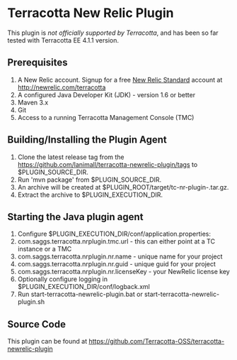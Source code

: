 Terracotta New Relic Plugin
========================================

This plugin is _not officially supported by Terracotta_, and has been so far tested with Terracotta EE 4.1.1 version.

Prerequisites
-------------

1. A New Relic account. Signup for a free [New Relic Standard](http://newrelic.com/partners/standard) account at http://newrelic.com/terracotta
2. A configured Java Developer Kit (JDK) - version 1.6 or better
3. Maven 3.x
4. Git
5. Access to a running Terracotta Management Console (TMC)
	
Building/Installing the Plugin Agent
-----------------------------------------

1. Clone the latest release tag from the https://github.com/lanimall/terracotta-newrelic-plugin/tags to $PLUGIN_SOURCE_DIR.
2. Run 'mvn package' from $PLUGIN_SOURCE_DIR.
3. An archive will be created at $PLUGIN_ROOT/target/tc-nr-plugin-<version>.tar.gz.
4. Extract the archive to $PLUGIN_EXECUTION_DIR.

Starting the Java plugin agent
--------------------------------------------

1. Configure $PLUGIN_EXECUTION_DIR/conf/application.properties:
  1. com.saggs.terracotta.nrplugin.tmc.url - this can either point at a TC instance or a TMC
  1. com.saggs.terracotta.nrplugin.nr.name - unique name for your project
  1. com.saggs.terracotta.nrplugin.nr.guid - unique guid for your project
  1. com.saggs.terracotta.nrplugin.nr.licenseKey - your NewRelic license key
1. Optionally configure logging in $PLUGIN_EXECUTION_DIR/conf/logback.xml
1. Run start-terracotta-newrelic-plugin.bat or start-terracotta-newrelic-plugin.sh

Source Code
-----------

This plugin can be found at https://github.com/Terracotta-OSS/terracotta-newrelic-plugin
